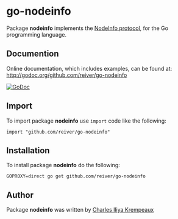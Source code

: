# go-nodeinfo

Package **nodeinfo** implements the [NodeInfo protocol](https://github.com/jhass/nodeinfo), for the Go programming language.

## Documention

Online documentation, which includes examples, can be found at: http://godoc.org/github.com/reiver/go-nodeinfo

[![GoDoc](https://godoc.org/github.com/reiver/go-nodeinfo?status.svg)](https://godoc.org/github.com/reiver/go-nodeinfo)

## Import

To import package **nodeinfo** use `import` code like the following:
```
import "github.com/reiver/go-nodeinfo"
```

## Installation

To install package **nodeinfo** do the following:
```
GOPROXY=direct go get github.com/reiver/go-nodeinfo
```

## Author

Package **nodeinfo** was written by [Charles Iliya Krempeaux](http://reiver.link)
